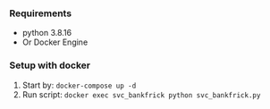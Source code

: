 ### Requirements
- python 3.8.16
- Or Docker Engine

### Setup with docker
1. Start by: `docker-compose up -d`
2. Run script: `docker exec svc_bankfrick python svc_bankfrick.py`

